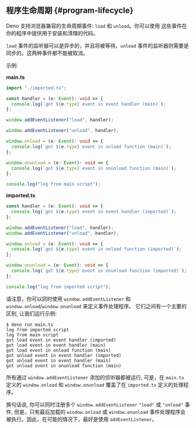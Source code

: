## 程序生命周期 {#program-lifecycle}

Deno 支持浏览器兼容的生命周期事件: `load` 和 `unload`。你可以使用
这些事件在你的程序中提供用于安装和清理的代码。

`load` 事件的监听器可以是异步的，并且将被等待。`unload` 事件的监听器则需要是同步的。这两种事件都不能被取消。

示例:

**main.ts**

```ts
import "./imported.ts";

const handler = (e: Event): void => {
  console.log(`got ${e.type} event in event handler (main)`);
};

window.addEventListener("load", handler);

window.addEventListener("unload", handler);

window.onload = (e: Event): void => {
  console.log(`got ${e.type} event in onload function (main)`);
};

window.onunload = (e: Event): void => {
  console.log(`got ${e.type} event in onunload function (main)`);
};

console.log("log from main script");
```

**imported.ts**

```ts
const handler = (e: Event): void => {
  console.log(`got ${e.type} event in event handler (imported)`);
};

window.addEventListener("load", handler);
window.addEventListener("unload", handler);

window.onload = (e: Event): void => {
  console.log(`got ${e.type} event in onload function (imported)`);
};

window.onunload = (e: Event): void => {
  console.log(`got ${e.type} event in onunload function (imported)`);
};

console.log("log from imported script");
```

请注意，你可以同时使用 `window.addEventListener` 和
`window.onload`/`window.onunload` 来定义事件处理程序。 它们之间有一个主要的区别, 让我们运行示例:

```shell
$ deno run main.ts
log from imported script
log from main script
got load event in event handler (imported)
got load event in event handler (main)
got load event in onload function (main)
got unload event in event handler (imported)
got unload event in event handler (main)
got unload event in onunload function (main)
```

所有通过 `window.addEventListener` 添加的侦听器都被运行, 可是，在 `main.ts` 
定义的 `window.onload` 和 `window.onunload` 覆盖了在 `imported.ts` 定义的处理程序。

换句话说, 你可以同时注册多个 `window.addEventListener` `"load"` 或
`"unload"` 事件, 但是，只有最后加载的 `window.onload` 或 `window.onunload`
事件处理程序会被执行。因此，在可能的情况下，最好是使用 `addEventListener`。
